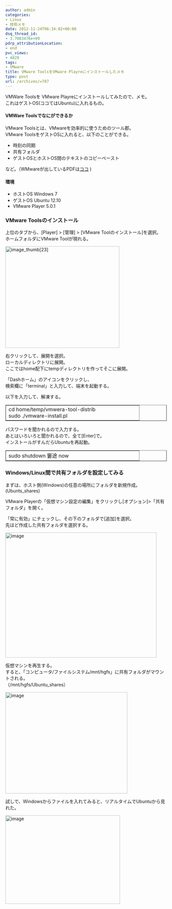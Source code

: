 ```yaml
---
author: admin
categories:
- Linux
- 技術メモ
date: 2012-11-24T06:34:02+00:00
dsq_thread_id:
- 3.7083476e+09
pdrp_attributionLocation:
- end
pvc_views:
- 4829
tags:
- VMware
title: VMware ToolsをVMware Playreにインストールしたメモ
type: post
url: /archives/=787
---
```


VMWare Toolsを VMware Playreにインストールしてみたので、メモ。   
これはゲストOS(ココてはUbuntu)に入れるもの。

#### VMWare Toolsでなにができるか

VMware Toolsとは、VMwareを効率的に使うためのツール郡。   
VMware ToolsをゲストOSに入れると、以下のことができる。

<ul class="checklist">
  <li>
    時刻の同期
  </li>
  <li>
    共有フォルダ
  </li>
  <li>
    ゲストOSとホストOS間のテキストのコピーペースト
  </li>
</ul>

など。（WMwareが出しているPDFは[ココ][1] )

#### 環境

  * ホストOS Windows 7 
  * ゲストOS Ubuntu 12.10 
  * VMware Player 5.0.1 

### VMware Toolsのインストール

上位のタブから、[Player] > [管理] > [VMware Toolのインストール]を選択。   
ホームフォルダにVMware Toolが現れる。 

[<img style="background-image: none; border-right-width: 0px; margin: 0px; padding-left: 0px; padding-right: 0px; display: inline; border-top-width: 0px; border-bottom-width: 0px; border-left-width: 0px; padding-top: 0px" title="image_thumb[23]" border="0" alt="image_thumb[23]" src="https://hmi-me.ciao.jp/wordpress/wp-content/uploads/image_thumb23_thumb.png" width="356" height="318" />][2]

右クリックして、展開を選択。   
ローカルディレクトリに展開。   
ここではhome配下にtempディレクトリを作ってそこに展開。

「Dashホーム」のアイコンをクリックし、   
検索欄に「terminal」と入力して、端末を起動する。

以下を入力して、解凍する。

<table border="1" cellspacing="0" cellpadding="2" width="400">
  <tr>
    <td valign="top" width="400">
      cd home/temp/vmwera-tool-distrib <br />sudo ./vmware-install.pl
    </td>
  </tr>
</table>

パスワードを聞かれるので入力する。   
あとはいろいろと聞かれるので、全て[Enter]で。   
インストールがすんだらUbuntuを再起動。

<table border="1" cellspacing="0" cellpadding="2" width="400">
  <tr>
    <td valign="top" width="400">
      sudo shutdown 窶途 now
    </td>
  </tr>
</table>

### Windows/Linux間で共有フォルダを設定してみる

まずは、ホスト側(Windows)の任意の場所にフォルダを新規作成。(Ubunts_shares)

VMware Playerの「仮想マシン設定の編集」をクリックし[オプション]>「共有フォルダ」を開く。

「常に有効」にチェックし、その下のフォルダで[追加]を選択。   
先ほど作成した共有フォルダを選択する。

[<img style="background-image: none; border-right-width: 0px; padding-left: 0px; padding-right: 0px; display: inline; border-top-width: 0px; border-bottom-width: 0px; border-left-width: 0px; padding-top: 0px" title="image" border="0" alt="image" src="https://hmi-me.ciao.jp/wordpress/wp-content/uploads/image_thumb68.png" width="472" height="391" />][3] 

仮想マシンを再生する。   
すると、「コンピュータ/ファイルシステム/mnt/hgfs」に共有フォルダがマウントされる。   
（/mnt/hgfs/Ubuntu_shares）

[<img style="background-image: none; border-right-width: 0px; padding-left: 0px; padding-right: 0px; display: inline; border-top-width: 0px; border-bottom-width: 0px; border-left-width: 0px; padding-top: 0px" title="image" border="0" alt="image" src="https://hmi-me.ciao.jp/wordpress/wp-content/uploads/image_thumb69.png" width="381" height="317" />][4]

試しで、Windowsからファイルを入れてみると、リアルタイムでUbuntuから見れた。

[<img style="background-image: none; border-right-width: 0px; padding-left: 0px; padding-right: 0px; display: inline; border-top-width: 0px; border-bottom-width: 0px; border-left-width: 0px; padding-top: 0px" title="image" border="0" alt="image" src="https://hmi-me.ciao.jp/wordpress/wp-content/uploads/image_thumb70.png" width="358" height="277" />][5]

 [1]: https://docs.google.com/viewer?url=https://www.vmware.com/files/jp/pdf/vmware-tools-installation-configuration_JA.pdf
 [2]: https://hmi-me.ciao.jp/wordpress/wp-content/uploads/image_thumb231.png
 [3]: https://hmi-me.ciao.jp/wordpress/wp-content/uploads/image68.png
 [4]: https://hmi-me.ciao.jp/wordpress/wp-content/uploads/image69.png
 [5]: https://hmi-me.ciao.jp/wordpress/wp-content/uploads/image70.png